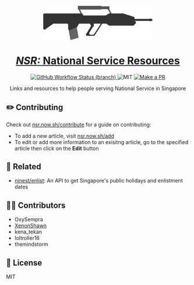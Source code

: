 <p align="center">
  <img align="center" width="300" src="./src/assets/svg/sar21.svg">
</p>

<h1 align="center">
  <a href="https://national-service.now.sh/"><i>NSR:</i> National Service Resources</a>
</h1>


<p align="center">

  <a href="https://github.com/ninest/NSR/actions?query=workflow%3A%22Lighthouse+CI%22">
    <img alt="GitHub Workflow Status (branch)" src="https://img.shields.io/github/workflow/status/ninest/nsr/Lighthouse%20CI/master?label=Lighthouse&style=flat-square">
  </a>

  <img src="https://img.shields.io/github/license/ninest/NSR?style=flat-square" alt="MIT" />

  <a href="http://makeapullrequest.com">
    <img src="https://img.shields.io/badge/PRs-welcome-brightgreen.svg?style=flat-square" alt="Make a PR">
  </a>
</p>

<p align="center">Links and resources to help people serving National Service in Singapore</p>

## ✏️ Contributing

Check out [nsr.now.sh/contribute](https://national-service.now.sh/contribute) for a guide on contributing:
- To add a new article, visit [nsr.now.sh/add](https://national-service.now.sh/add)
- To edit or add more information to an exisitng article, go to the specified article then click on the **Edit** button

## 🌴 Related

- [ninest/enlist](https://github.com/ninest/enlist): An API to get Singapore's public holidays and enlistment dates

## 👨‍💻 Contributors
- OxySempra
- [XenonShawn](https://github.com/XenonShawn)
- kena_tekan
- loltroller16
- themindstorm

## 📜 License
MIT